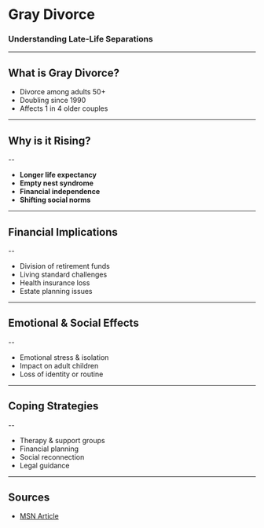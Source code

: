 <!-- .slide: data-background="#282c34" -->
# Gray Divorce  
### Understanding Late-Life Separations

---

## What is Gray Divorce?
- Divorce among adults 50+
- Doubling since 1990
- Affects 1 in 4 older couples

---

## Why is it Rising?

--  
- **Longer life expectancy**  
- **Empty nest syndrome**  
- **Financial independence**  
- **Shifting social norms**

---

## Financial Implications

--  
- Division of retirement funds  
- Living standard challenges  
- Health insurance loss  
- Estate planning issues

---

## Emotional & Social Effects

--  
- Emotional stress & isolation  
- Impact on adult children  
- Loss of identity or routine

---

## Coping Strategies

--  
- Therapy & support groups  
- Financial planning  
- Social reconnection  
- Legal guidance

---

## Sources  
- [MSN Article](https://www.msn.com/en-us/money/other/gray-divorce-is-on-the-rise-and-relationship-experts-think-this-is-why/ar-AA1vbsVC)
